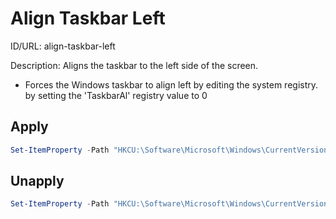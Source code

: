 # Align Taskbar Left
ID/URL: align-taskbar-left

Description: Aligns the taskbar to the left side of the screen.

- Forces the Windows taskbar to align left by editing the system registry. by setting the 'TaskbarAl' registry value to 0



## Apply
```powershell
Set-ItemProperty -Path "HKCU:\Software\Microsoft\Windows\CurrentVersion\Explorer\Advanced" -Name "TaskbarAl" -Type DWord -Value 0

```

## Unapply
```powershell
Set-ItemProperty -Path "HKCU:\Software\Microsoft\Windows\CurrentVersion\Explorer\Advanced" -Name "TaskbarAl" -Type DWord -Value 1

```
